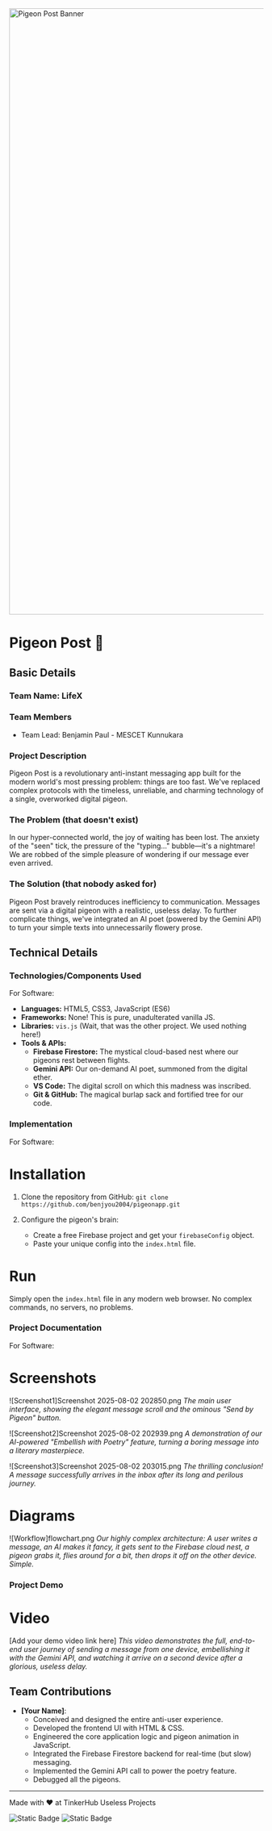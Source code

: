 <img width="3188" height="1202" alt="Pigeon Post Banner" src="https://github.com/user-attachments/assets/517ad8e9-ad22-457d-9538-a9e62d137cd7" />

# Pigeon Post 🎯

## Basic Details
### Team Name: LifeX

### Team Members
- Team Lead: Benjamin Paul - MESCET Kunnukara

### Project Description
Pigeon Post is a revolutionary anti-instant messaging app built for the modern world's most pressing problem: things are too fast. We've replaced complex protocols with the timeless, unreliable, and charming technology of a single, overworked digital pigeon.

### The Problem (that doesn't exist)
In our hyper-connected world, the joy of waiting has been lost. The anxiety of the "seen" tick, the pressure of the "typing..." bubble—it's a nightmare! We are robbed of the simple pleasure of wondering if our message ever even arrived.

### The Solution (that nobody asked for)
Pigeon Post bravely reintroduces inefficiency to communication. Messages are sent via a digital pigeon with a realistic, useless delay. To further complicate things, we've integrated an AI poet (powered by the Gemini API) to turn your simple texts into unnecessarily flowery prose.

## Technical Details
### Technologies/Components Used
For Software:
- **Languages:** HTML5, CSS3, JavaScript (ES6)
- **Frameworks:** None! This is pure, unadulterated vanilla JS.
- **Libraries:** `vis.js` (Wait, that was the other project. We used nothing here!)
- **Tools & APIs:**
  - **Firebase Firestore:** The mystical cloud-based nest where our pigeons rest between flights.
  - **Gemini API:** Our on-demand AI poet, summoned from the digital ether.
  - **VS Code:** The digital scroll on which this madness was inscribed.
  - **Git & GitHub:** The magical burlap sack and fortified tree for our code.

### Implementation
For Software:
# Installation
1. Clone the repository from GitHub:
   `git clone https://github.com/benjyou2004/pigeonapp.git`

2. Configure the pigeon's brain:
   - Create a free Firebase project and get your `firebaseConfig` object.
   - Paste your unique config into the `index.html` file.

# Run
Simply open the `index.html` file in any modern web browser. No complex commands, no servers, no problems.

### Project Documentation
For Software:

# Screenshots 
![Screenshot1]Screenshot 2025-08-02 202850.png
*The main user interface, showing the elegant message scroll and the ominous "Send by Pigeon" button.*

![Screenshot2]Screenshot 2025-08-02 202939.png
*A demonstration of our AI-powered "Embellish with Poetry" feature, turning a boring message into a literary masterpiece.*

![Screenshot3]Screenshot 2025-08-02 203015.png
*The thrilling conclusion! A message successfully arrives in the inbox after its long and perilous journey.*

# Diagrams
![Workflow]flowchart.png
*Our highly complex architecture: A user writes a message, an AI makes it fancy, it gets sent to the Firebase cloud nest, a pigeon grabs it, flies around for a bit, then drops it off on the other device. Simple.*

### Project Demo
# Video
[Add your demo video link here]
*This video demonstrates the full, end-to-end user journey of sending a message from one device, embellishing it with the Gemini API, and watching it arrive on a second device after a glorious, useless delay.*

## Team Contributions
- **[Your Name]**: 
  - Conceived and designed the entire anti-user experience.
  - Developed the frontend UI with HTML & CSS.
  - Engineered the core application logic and pigeon animation in JavaScript.
  - Integrated the Firebase Firestore backend for real-time (but slow) messaging.
  - Implemented the Gemini API call to power the poetry feature.
  - Debugged all the pigeons.

---
Made with ❤️ at TinkerHub Useless Projects 

![Static Badge](https://img.shields.io/badge/TinkerHub-24?color=%23000000&link=https%3A%2F%2Fwww.tinkerhub.org%2F)
![Static Badge](https://img.shields.io/badge/UselessProjects--25-25?link=https%3A%2F%2Fwww.tinkerhub.org%2Fevents%2FQ2Q1TQKX6Q%2FUseless%2520Projects)
